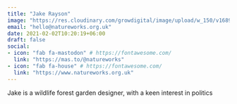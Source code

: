 ```yaml
---
title: "Jake Rayson"
image: "https://res.cloudinary.com/growdigital/image/upload/w_150/v1689600073/jake-askance.jpg"
email: "hello@natureworks.org.uk"
date: 2021-02-02T10:20:19+06:00
draft: false
social:
- icon: "fab fa-mastodon" # https://fontawesome.com/
  link: "https://mas.to/@natureworks"
- icon: "fab fa-house" # https://fontawesome.com/
  link: "https://www.natureworks.org.uk"
---
```


Jake is a wildlife forest garden designer, with a keen interest in politics

